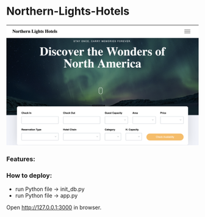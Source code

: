 # Northern-Lights-Hotels

![alt text](https://github.com/steven-n-wilson/NorthernLightsHotels/blob/main/static/images/Capture%20d’écran%2C%20le%202023-03-31%20à%2021.34.11.png)


### Features:


### How to deploy:

* run Python file → init_db.py
* run Python file → app.py

Open http://127.0.0.1:3000 in browser.
